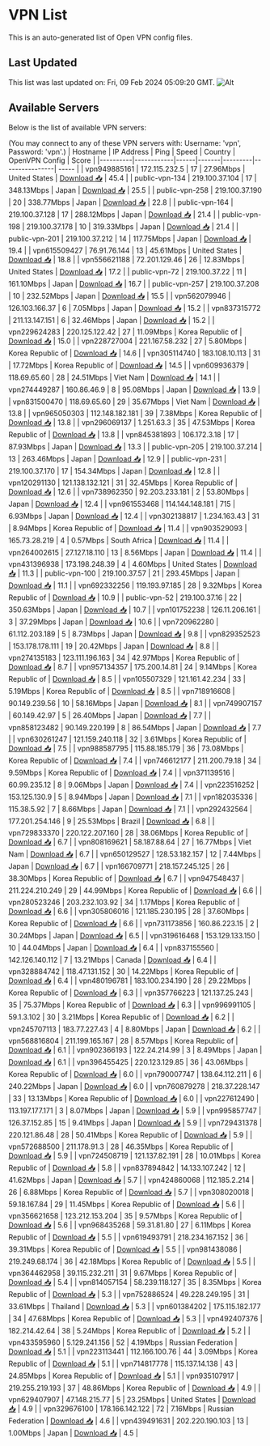 # VPN List

This is an auto-generated list of Open VPN config files.

## Last Updated

This list was last updated on: Fri, 09 Feb 2024 05:09:20 GMT.
![Alt](https://repobeats.axiom.co/api/embed/186b98318ef1479477931607c1ad7d823f12451f.svg "Repobeats analytics image")

## Available Servers

Below is the list of available VPN servers:

(You may connect to any of these VPN servers with: Username: 'vpn', Password: 'vpn'.)
| Hostname | IP Address | Ping | Speed | Country | OpenVPN Config | Score |
|----------|------------|------|-------|---------|----------------| ----- |
| vpn949885161 | 172.115.232.5 | 17 | 27.96Mbps | United States | [Download 📥](./configs/server_0_US.ovpn) | 45.4 |
| public-vpn-134 | 219.100.37.104 | 17 | 348.13Mbps | Japan | [Download 📥](./configs/server_1_JP.ovpn) | 25.5 |
| public-vpn-258 | 219.100.37.190 | 20 | 338.77Mbps | Japan | [Download 📥](./configs/server_2_JP.ovpn) | 22.8 |
| public-vpn-164 | 219.100.37.128 | 17 | 288.12Mbps | Japan | [Download 📥](./configs/server_3_JP.ovpn) | 21.4 |
| public-vpn-198 | 219.100.37.178 | 10 | 319.33Mbps | Japan | [Download 📥](./configs/server_4_JP.ovpn) | 21.4 |
| public-vpn-201 | 219.100.37.212 | 14 | 117.75Mbps | Japan | [Download 📥](./configs/server_5_JP.ovpn) | 19.4 |
| vpn615509427 | 76.91.76.144 | 13 | 45.61Mbps | United States | [Download 📥](./configs/server_6_US.ovpn) | 18.8 |
| vpn556621188 | 72.201.129.46 | 26 | 12.83Mbps | United States | [Download 📥](./configs/server_7_US.ovpn) | 17.2 |
| public-vpn-72 | 219.100.37.22 | 11 | 161.10Mbps | Japan | [Download 📥](./configs/server_8_JP.ovpn) | 16.7 |
| public-vpn-257 | 219.100.37.208 | 10 | 232.52Mbps | Japan | [Download 📥](./configs/server_9_JP.ovpn) | 15.5 |
| vpn562079946 | 126.103.166.37 | 6 | 7.05Mbps | Japan | [Download 📥](./configs/server_10_JP.ovpn) | 15.2 |
| vpn837315772 | 211.13.147.151 | 6 | 32.46Mbps | Japan | [Download 📥](./configs/server_11_JP.ovpn) | 15.2 |
| vpn229624283 | 220.125.122.42 | 27 | 11.09Mbps | Korea Republic of | [Download 📥](./configs/server_12_KR.ovpn) | 15.0 |
| vpn228727004 | 221.167.58.232 | 27 | 5.80Mbps | Korea Republic of | [Download 📥](./configs/server_13_KR.ovpn) | 14.6 |
| vpn305114740 | 183.108.10.113 | 31 | 17.72Mbps | Korea Republic of | [Download 📥](./configs/server_14_KR.ovpn) | 14.5 |
| vpn609936379 | 118.69.65.60 | 28 | 24.51Mbps | Viet Nam | [Download 📥](./configs/server_15_VN.ovpn) | 14.1 |
| vpn274449287 | 160.86.46.9 | 8 | 95.08Mbps | Japan | [Download 📥](./configs/server_16_JP.ovpn) | 13.9 |
| vpn831500470 | 118.69.65.60 | 29 | 35.67Mbps | Viet Nam | [Download 📥](./configs/server_17_VN.ovpn) | 13.8 |
| vpn965050303 | 112.148.182.181 | 39 | 7.38Mbps | Korea Republic of | [Download 📥](./configs/server_18_KR.ovpn) | 13.8 |
| vpn296069137 | 1.251.63.3 | 35 | 47.53Mbps | Korea Republic of | [Download 📥](./configs/server_19_KR.ovpn) | 13.8 |
| vpn845381893 | 106.172.3.18 | 17 | 87.93Mbps | Japan | [Download 📥](./configs/server_20_JP.ovpn) | 13.3 |
| public-vpn-205 | 219.100.37.214 | 13 | 263.46Mbps | Japan | [Download 📥](./configs/server_21_JP.ovpn) | 12.9 |
| public-vpn-231 | 219.100.37.170 | 17 | 154.34Mbps | Japan | [Download 📥](./configs/server_22_JP.ovpn) | 12.8 |
| vpn120291130 | 121.138.132.121 | 31 | 32.45Mbps | Korea Republic of | [Download 📥](./configs/server_23_KR.ovpn) | 12.6 |
| vpn738962350 | 92.203.233.181 | 2 | 53.80Mbps | Japan | [Download 📥](./configs/server_24_JP.ovpn) | 12.4 |
| vpn961553468 | 114.144.148.181 | 715 | 6.93Mbps | Japan | [Download 📥](./configs/server_25_JP.ovpn) | 12.4 |
| vpn302138817 | 1.234.163.43 | 31 | 8.94Mbps | Korea Republic of | [Download 📥](./configs/server_26_KR.ovpn) | 11.4 |
| vpn903529093 | 165.73.28.219 | 4 | 0.57Mbps | South Africa | [Download 📥](./configs/server_27_ZA.ovpn) | 11.4 |
| vpn264002615 | 27.127.18.110 | 13 | 8.56Mbps | Japan | [Download 📥](./configs/server_28_JP.ovpn) | 11.4 |
| vpn431396938 | 173.198.248.39 | 4 | 4.60Mbps | United States | [Download 📥](./configs/server_29_US.ovpn) | 11.3 |
| public-vpn-100 | 219.100.37.57 | 21 | 293.45Mbps | Japan | [Download 📥](./configs/server_30_JP.ovpn) | 11.1 |
| vpn692332256 | 119.193.97.185 | 28 | 9.32Mbps | Korea Republic of | [Download 📥](./configs/server_31_KR.ovpn) | 10.9 |
| public-vpn-52 | 219.100.37.16 | 22 | 350.63Mbps | Japan | [Download 📥](./configs/server_32_JP.ovpn) | 10.7 |
| vpn101752238 | 126.11.206.161 | 3 | 37.29Mbps | Japan | [Download 📥](./configs/server_33_JP.ovpn) | 10.6 |
| vpn720962280 | 61.112.203.189 | 5 | 8.73Mbps | Japan | [Download 📥](./configs/server_34_JP.ovpn) | 9.8 |
| vpn829352523 | 153.178.178.111 | 19 | 20.42Mbps | Japan | [Download 📥](./configs/server_35_JP.ovpn) | 8.8 |
| vpn274135183 | 123.111.196.163 | 34 | 42.97Mbps | Korea Republic of | [Download 📥](./configs/server_36_KR.ovpn) | 8.7 |
| vpn957134357 | 175.200.14.81 | 24 | 9.14Mbps | Korea Republic of | [Download 📥](./configs/server_37_KR.ovpn) | 8.5 |
| vpn105507329 | 121.161.42.234 | 33 | 5.19Mbps | Korea Republic of | [Download 📥](./configs/server_38_KR.ovpn) | 8.5 |
| vpn718916608 | 90.149.239.56 | 10 | 58.16Mbps | Japan | [Download 📥](./configs/server_39_JP.ovpn) | 8.1 |
| vpn749907157 | 60.149.42.97 | 5 | 26.40Mbps | Japan | [Download 📥](./configs/server_40_JP.ovpn) | 7.7 |
| vpn858123482 | 90.149.220.199 | 8 | 86.54Mbps | Japan | [Download 📥](./configs/server_41_JP.ovpn) | 7.7 |
| vpn630261247 | 121.159.240.118 | 32 | 3.61Mbps | Korea Republic of | [Download 📥](./configs/server_42_KR.ovpn) | 7.5 |
| vpn988587795 | 115.88.185.179 | 36 | 73.08Mbps | Korea Republic of | [Download 📥](./configs/server_43_KR.ovpn) | 7.4 |
| vpn746612177 | 211.200.79.18 | 34 | 9.59Mbps | Korea Republic of | [Download 📥](./configs/server_44_KR.ovpn) | 7.4 |
| vpn371139516 | 60.99.235.12 | 8 | 9.06Mbps | Japan | [Download 📥](./configs/server_45_JP.ovpn) | 7.4 |
| vpn223516252 | 153.125.130.9 | 5 | 8.94Mbps | Japan | [Download 📥](./configs/server_46_JP.ovpn) | 7.1 |
| vpn182035336 | 115.38.5.92 | 7 | 8.66Mbps | Japan | [Download 📥](./configs/server_47_JP.ovpn) | 7.1 |
| vpn292432564 | 177.201.254.146 | 9 | 25.53Mbps | Brazil | [Download 📥](./configs/server_48_BR.ovpn) | 6.8 |
| vpn729833370 | 220.122.207.160 | 28 | 38.06Mbps | Korea Republic of | [Download 📥](./configs/server_49_KR.ovpn) | 6.7 |
| vpn808169621 | 58.187.88.64 | 27 | 16.77Mbps | Viet Nam | [Download 📥](./configs/server_50_VN.ovpn) | 6.7 |
| vpn650129527 | 128.53.182.157 | 12 | 7.44Mbps | Japan | [Download 📥](./configs/server_51_JP.ovpn) | 6.7 |
| vpn166709771 | 218.157.245.125 | 26 | 38.30Mbps | Korea Republic of | [Download 📥](./configs/server_52_KR.ovpn) | 6.7 |
| vpn947548437 | 211.224.210.249 | 29 | 44.99Mbps | Korea Republic of | [Download 📥](./configs/server_53_KR.ovpn) | 6.6 |
| vpn280523246 | 203.232.103.92 | 34 | 1.17Mbps | Korea Republic of | [Download 📥](./configs/server_54_KR.ovpn) | 6.6 |
| vpn305806016 | 121.185.230.195 | 28 | 37.60Mbps | Korea Republic of | [Download 📥](./configs/server_55_KR.ovpn) | 6.6 |
| vpn731173856 | 160.86.223.15 | 2 | 30.24Mbps | Japan | [Download 📥](./configs/server_56_JP.ovpn) | 6.5 |
| vpn319616468 | 153.129.133.150 | 10 | 44.04Mbps | Japan | [Download 📥](./configs/server_57_JP.ovpn) | 6.4 |
| vpn837155560 | 142.126.140.112 | 7 | 13.21Mbps | Canada | [Download 📥](./configs/server_58_CA.ovpn) | 6.4 |
| vpn328884742 | 118.47.131.152 | 30 | 14.22Mbps | Korea Republic of | [Download 📥](./configs/server_59_KR.ovpn) | 6.4 |
| vpn480196781 | 183.100.234.190 | 28 | 29.22Mbps | Korea Republic of | [Download 📥](./configs/server_60_KR.ovpn) | 6.3 |
| vpn357766223 | 121.137.25.243 | 35 | 75.37Mbps | Korea Republic of | [Download 📥](./configs/server_61_KR.ovpn) | 6.3 |
| vpn996991105 | 59.1.3.102 | 30 | 3.21Mbps | Korea Republic of | [Download 📥](./configs/server_62_KR.ovpn) | 6.2 |
| vpn245707113 | 183.77.227.43 | 4 | 8.80Mbps | Japan | [Download 📥](./configs/server_63_JP.ovpn) | 6.2 |
| vpn568816804 | 211.199.165.167 | 28 | 8.57Mbps | Korea Republic of | [Download 📥](./configs/server_64_KR.ovpn) | 6.1 |
| vpn902366193 | 122.24.214.99 | 3 | 8.49Mbps | Japan | [Download 📥](./configs/server_65_JP.ovpn) | 6.1 |
| vpn396455425 | 220.123.129.85 | 36 | 43.06Mbps | Korea Republic of | [Download 📥](./configs/server_66_KR.ovpn) | 6.0 |
| vpn790007747 | 138.64.112.211 | 6 | 240.22Mbps | Japan | [Download 📥](./configs/server_67_JP.ovpn) | 6.0 |
| vpn760879278 | 218.37.228.147 | 33 | 13.13Mbps | Korea Republic of | [Download 📥](./configs/server_68_KR.ovpn) | 6.0 |
| vpn227612490 | 113.197.177.171 | 3 | 8.07Mbps | Japan | [Download 📥](./configs/server_69_JP.ovpn) | 5.9 |
| vpn995857747 | 126.37.152.85 | 15 | 9.41Mbps | Japan | [Download 📥](./configs/server_70_JP.ovpn) | 5.9 |
| vpn729431378 | 220.121.86.48 | 28 | 50.41Mbps | Korea Republic of | [Download 📥](./configs/server_71_KR.ovpn) | 5.9 |
| vpn572688500 | 211.178.91.3 | 28 | 46.35Mbps | Korea Republic of | [Download 📥](./configs/server_72_KR.ovpn) | 5.9 |
| vpn724508719 | 121.137.82.191 | 28 | 10.01Mbps | Korea Republic of | [Download 📥](./configs/server_73_KR.ovpn) | 5.8 |
| vpn837894842 | 14.133.107.242 | 12 | 41.62Mbps | Japan | [Download 📥](./configs/server_74_JP.ovpn) | 5.7 |
| vpn424860068 | 112.185.2.214 | 26 | 6.88Mbps | Korea Republic of | [Download 📥](./configs/server_75_KR.ovpn) | 5.7 |
| vpn308020018 | 59.18.167.84 | 29 | 11.45Mbps | Korea Republic of | [Download 📥](./configs/server_76_KR.ovpn) | 5.6 |
| vpn356621658 | 123.212.153.204 | 35 | 9.57Mbps | Korea Republic of | [Download 📥](./configs/server_77_KR.ovpn) | 5.6 |
| vpn968435268 | 59.31.81.80 | 27 | 6.11Mbps | Korea Republic of | [Download 📥](./configs/server_78_KR.ovpn) | 5.5 |
| vpn619493791 | 218.234.167.152 | 36 | 39.31Mbps | Korea Republic of | [Download 📥](./configs/server_79_KR.ovpn) | 5.5 |
| vpn981438086 | 219.249.68.174 | 36 | 42.18Mbps | Korea Republic of | [Download 📥](./configs/server_80_KR.ovpn) | 5.5 |
| vpn364462958 | 39.115.232.211 | 31 | 9.67Mbps | Korea Republic of | [Download 📥](./configs/server_81_KR.ovpn) | 5.4 |
| vpn814057154 | 58.239.118.127 | 35 | 8.35Mbps | Korea Republic of | [Download 📥](./configs/server_82_KR.ovpn) | 5.3 |
| vpn752886524 | 49.228.249.195 | 31 | 33.61Mbps | Thailand | [Download 📥](./configs/server_83_TH.ovpn) | 5.3 |
| vpn601384202 | 175.115.182.177 | 34 | 47.68Mbps | Korea Republic of | [Download 📥](./configs/server_84_KR.ovpn) | 5.3 |
| vpn492407376 | 182.214.42.64 | 38 | 5.24Mbps | Korea Republic of | [Download 📥](./configs/server_85_KR.ovpn) | 5.2 |
| vpn433595960 | 5.129.241.156 | 52 | 4.19Mbps | Russian Federation | [Download 📥](./configs/server_86_RU.ovpn) | 5.1 |
| vpn223113441 | 112.166.100.76 | 44 | 3.09Mbps | Korea Republic of | [Download 📥](./configs/server_87_KR.ovpn) | 5.1 |
| vpn714817778 | 115.137.14.138 | 43 | 24.85Mbps | Korea Republic of | [Download 📥](./configs/server_88_KR.ovpn) | 5.1 |
| vpn935107917 | 219.255.219.193 | 37 | 48.86Mbps | Korea Republic of | [Download 📥](./configs/server_89_KR.ovpn) | 4.9 |
| vpn629407907 | 47.148.215.77 | 5 | 23.25Mbps | United States | [Download 📥](./configs/server_90_US.ovpn) | 4.9 |
| vpn329676100 | 178.166.142.122 | 72 | 7.16Mbps | Russian Federation | [Download 📥](./configs/server_91_RU.ovpn) | 4.6 |
| vpn439491631 | 202.220.190.103 | 13 | 1.00Mbps | Japan | [Download 📥](./configs/server_92_JP.ovpn) | 4.5 |
